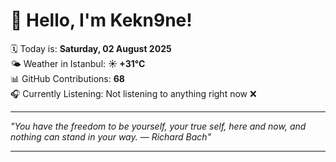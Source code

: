 # 👋 Hello, I'm Kekn9ne!

🗓️ Today is: **Saturday, 02 August 2025**  
🌤️ Weather in Istanbul: **☀️   +31°C**  
📊 GitHub Contributions: **68**  
🎧 Currently Listening: Not listening to anything right now ❌

---

_"You have the freedom to be yourself, your true self, here and now, and nothing can stand in your way. — *Richard Bach*"_

---
